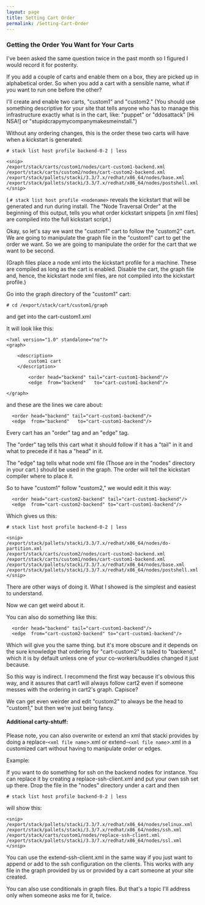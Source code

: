```yaml
---
layout: page
title: Setting Cart Order
permalink: /Setting-Cart-Order
---
```


### Getting the Order You Want for Your Carts

I've been asked the same question twice in the past month so I figured I would record it for posterity.

If you add a couple of carts and enable them on a box, they are picked up in alphabetical order. So when you add a cart with a sensible name, what if you want to run one before the other?

I'll create and enable two carts, "custom1" and "custom2." (You should use something descriptive for your site that tells anyone who has to manage this infrastructure exactly what is in the cart, like: "puppet" or "ddosattack" [Hi NSA!] or "stupidcrapymycompanymakesmeinstall.") 

Without any ordering changes, this is the order these two carts will have when a kickstart is generated:

```
# stack list host profile backend-0-2 | less

<snip>
/export/stack/carts/custom1/nodes/cart-custom1-backend.xml
/export/stack/carts/custom2/nodes/cart-custom2-backend.xml
/export/stack/pallets/stacki/3.3/7.x/redhat/x86_64/nodes/base.xml
/export/stack/pallets/stacki/3.3/7.x/redhat/x86_64/nodes/postshell.xml
</snip>
```

( ```# stack list host profile <nodename>``` reveals the kickstart that will be generated and run during install. The "Node Traversal Order" at the beginning of this output, tells you what order kickstart snippets [in xml files] are compiled into the full kickstart script.)

Okay, so let's say we want the "custom1" cart to follow the "custom2" cart. We are going to manipulate the graph file in the "custom1" cart to get the order we want. So we are going to manipulate the order for the cart that we want to be second.

(Graph files place a node xml into the kickstart profile for a machine. These are compiled as long as the cart is enabled. Disable the cart, the graph file and, hence, the kickstart node xml files, are not compiled into the kickstart profile.) 

Go into the graph directory of the "custom1" cart:

```# cd /export/stack/cart/custom1/graph```
 
and get into the cart-custom1.xml

It will look like this:
```
<?xml version="1.0" standalone="no"?>
<graph>

    <description>
        custom1 cart
    </description>

        <order head="backend" tail="cart-custom1-backend"/>
        <edge  from="backend"   to="cart-custom1-backend"/>

</graph>
```
and these are the lines we care about:

```
  <order head="backend" tail="cart-custom1-backend"/>
  <edge  from="backend"   to="cart-custom1-backend"/>
```

Every cart has an "order" tag and an "edge" tag.

The "order" tag tells this cart what it should follow if it has a "tail" in it and what to precede if it has a "head" in it.

The "edge" tag tells what node xml file (Those are in the "nodes" directory in your cart.) should be used in the graph. The order will tell the kickstart compiler where to place it.

So to have "custom1" follow "custom2," we would edit it this way:

```
  <order head="cart-custom2-backend" tail="cart-custom1-backend"/>
  <edge  from="cart-custom2-backend" to="cart-custom1-backend"/>
```

Which gives us this:

```
# stack list host profile backend-0-2 | less

<snip>
/export/stack/pallets/stacki/3.3/7.x/redhat/x86_64/nodes/do-partition.xml
/export/stack/carts/custom2/nodes/cart-custom2-backend.xml
/export/stack/carts/custom1/nodes/cart-custom1-backend.xml
/export/stack/pallets/stacki/3.3/7.x/redhat/x86_64/nodes/base.xml
/export/stack/pallets/stacki/3.3/7.x/redhat/x86_64/nodes/postshell.xml
</snip>
```

There are other ways of doing it. What I showed is the simplest and easiest to understand.

Now we can get weird about it. 

You can also do something like this:

```
  <order head="backend" tail="cart-custom1-backend"/>
  <edge  from="cart-custom2-backend" to="cart-custom1-backend"/>
```

Which will give you the same thing. but it's more obscure and it depends
on the sure knowledge that ordering for "cart-custom2" is tailed to "backend," 
which it is by default unless one of your co-workers/buddies changed it just because.
 
So this way is indirect. I recommend the first way because it's obvious this way,
and it assures that cart1 will always follow cart2 even if someone messes with the
ordering in cart2's graph. Capisce?

We can get even weirder and edit "custom2" to always be the head to "custom1," but then we're just being fancy.

#### Additional carty-shtuff:

Please note, you can also overwrite or extend an xml that stacki provides by doing
a replace-`<xml file name`>.xml or extend-`<xml file name`>.xml in a
customized cart without having to manipulate order or edges.

Example:

If you want to do something for ssh on the backend nodes for instance. You can
replace it by creating a replace-ssh-client.xml and put your own ssh set up there.
Drop the file in the "nodes" directory under a cart and then

```
# stack list host profile backend-0-2 | less
```

will show this:
```
<snip>
/export/stack/pallets/stacki/3.3/7.x/redhat/x86_64/nodes/selinux.xml
/export/stack/pallets/stacki/3.3/7.x/redhat/x86_64/nodes/ssh.xml
/export/stack/carts/custom1/nodes/replace-ssh-client.xml
/export/stack/pallets/stacki/3.3/7.x/redhat/x86_64/nodes/ssl.xml
</snip>
```

You can use the extend-ssh-client.xml in the same way if you just want to append or
add to the ssh configuration on the clients. This works with any file in the graph provided
by us or provided by a cart someone at your site created. 

You can also use conditionals in graph files. But that's a topic I'll address only when
someone asks me for it, twice.

